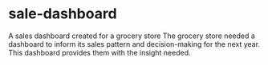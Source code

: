 # sale-dashboard
A sales dashboard created for a grocery store
The grocery store needed a dashboard to inform its sales pattern and decision-making for the next year.
This dashboard provides them with the insight needed.
